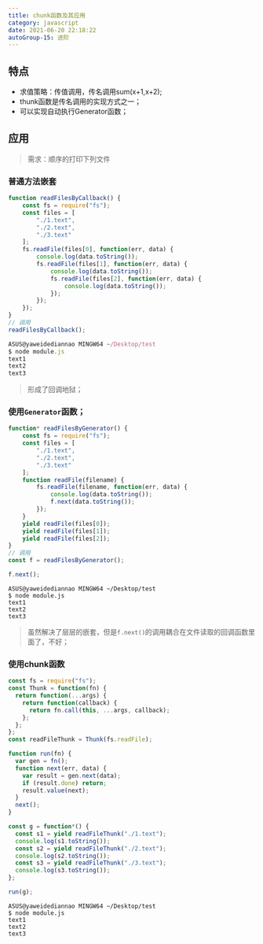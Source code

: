 ```yaml
---
title: chunk函数及其应用
category: javascript
date: 2021-06-20 22:18:22
autoGroup-15: 进阶
---
```


## 特点

- 求值策略：传值调用，传名调用sum(x+1,x+2);
- thunk函数是传名调用的实现方式之一；
- 可以实现自动执行Generator函数；

## 应用

> 需求：顺序的打印下列文件

### **普通方法嵌套**

```javascript
function readFilesByCallback() {
    const fs = require("fs");
    const files = [
        "./1.text",
        "./2.text",
        "./3.text"
    ];
    fs.readFile(files[0], function(err, data) {
        console.log(data.toString());
        fs.readFile(files[1], function(err, data) {
            console.log(data.toString());
            fs.readFile(files[2], function(err, data) {
                console.log(data.toString());
            });
        });
    });
}
// 调用
readFilesByCallback();
```

```javascript
ASUS@yaweidediannao MINGW64 ~/Desktop/test
$ node module.js 
text1
text2
text3
```

> 形成了回调地狱；

### **使用`Generator`函数；**

```javascript
function* readFilesByGenerator() {
    const fs = require("fs");
    const files = [
        "./1.text",
        "./2.text",
        "./3.text"
    ];
    function readFile(filename) {
        fs.readFile(filename, function(err, data) {
            console.log(data.toString());
            f.next(data.toString());
        });
    }
    yield readFile(files[0]);
    yield readFile(files[1]);
    yield readFile(files[2]);
}
// 调用
const f = readFilesByGenerator();

f.next();
```

```shell
ASUS@yaweidediannao MINGW64 ~/Desktop/test
$ node module.js 
text1
text2
text3
```

> 虽然解决了层层的嵌套，但是`f.next()`的调用耦合在文件读取的回调函数里面了，不好；

### **使用chunk函数**

```javascript
const fs = require("fs");
const Thunk = function(fn) {
  return function(...args) {
    return function(callback) {
      return fn.call(this, ...args, callback);
    };
  };
};
const readFileThunk = Thunk(fs.readFile);

function run(fn) {
  var gen = fn();
  function next(err, data) {
    var result = gen.next(data);
    if (result.done) return;
    result.value(next);
  }
  next();
}

const g = function*() {
  const s1 = yield readFileThunk("./1.text");
  console.log(s1.toString());
  const s2 = yield readFileThunk("./2.text");
  console.log(s2.toString());
  const s3 = yield readFileThunk("./3.text");
  console.log(s3.toString());
};

run(g);
```

```shell
ASUS@yaweidediannao MINGW64 ~/Desktop/test
$ node module.js 
text1
text2
text3
```



